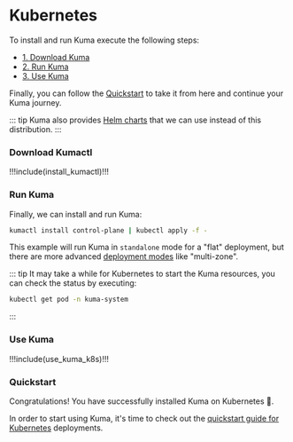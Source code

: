 ---
---
# Kubernetes

To install and run Kuma execute the following steps:

* [1. Download Kuma](#download-kumactl)
* [2. Run Kuma](#run-kuma)
* [3. Use Kuma](#use-kuma)

Finally, you can follow the [Quickstart](#quickstart) to take it from here and continue your Kuma journey.

::: tip
Kuma also provides [Helm charts](../installation/helm) that we can use instead of this distribution.
:::

### Download Kumactl

!!!include(install_kumactl)!!!

### Run Kuma

Finally, we can install and run Kuma:

```sh
kumactl install control-plane | kubectl apply -f -
```

This example will run Kuma in `standalone` mode for a "flat" deployment, but there are more advanced [deployment modes](../introduction/deployments) like "multi-zone".

::: tip
It may take a while for Kubernetes to start the Kuma resources, you can check the status by executing:

```sh
kubectl get pod -n kuma-system
```
:::

### Use Kuma

!!!include(use_kuma_k8s)!!!

### Quickstart

Congratulations! You have successfully installed Kuma on Kubernetes 🚀.

In order to start using Kuma, it's time to check out the [quickstart guide for Kubernetes](../quickstart/kubernetes) deployments.
